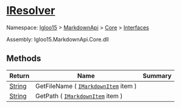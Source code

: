 # [IResolver](./IResolver.md)

Namespace: [Igloo15]() > [MarkdownApi]() > [Core](./../README.md) > [Interfaces](./README.md)

Assembly: Igloo15.MarkdownApi.Core.dll


## Methods

| Return | Name | Summary | 
| --- | --- | --- | 
| [String](https://docs.microsoft.com/en-us/dotnet/api/System.String) | GetFileName ( [`IMarkdownItem`](./IMarkdownItem.md) item ) |  | 
| [String](https://docs.microsoft.com/en-us/dotnet/api/System.String) | GetPath ( [`IMarkdownItem`](./IMarkdownItem.md) item ) |  | 


